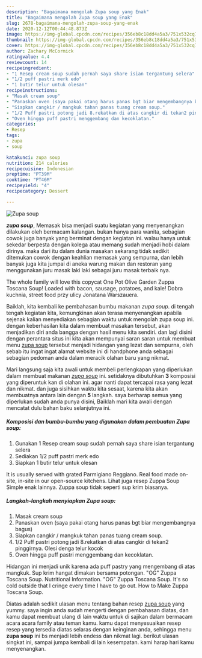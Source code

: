 ```yaml
---
description: "Bagaimana mengolah Zupa soup yang Enak"
title: "Bagaimana mengolah Zupa soup yang Enak"
slug: 2678-bagaimana-mengolah-zupa-soup-yang-enak
date: 2020-12-12T00:44:48.873Z
image: https://img-global.cpcdn.com/recipes/356eb8c18dd4a5a3/751x532cq70/zupa-soup-foto-resep-utama.jpg
thumbnail: https://img-global.cpcdn.com/recipes/356eb8c18dd4a5a3/751x532cq70/zupa-soup-foto-resep-utama.jpg
cover: https://img-global.cpcdn.com/recipes/356eb8c18dd4a5a3/751x532cq70/zupa-soup-foto-resep-utama.jpg
author: Zachary McCormick
ratingvalue: 4.4
reviewcount: 14
recipeingredient:
- "1 Resep cream soup sudah pernah saya share isian tergantung selera"
- "1/2 puff pastri merk edo"
- "1 butir telur untuk olesan"
recipeinstructions:
- "Masak cream soup"
- "Panaskan oven (saya pakai otang harus panas bgt biar mengembangnya bagus)"
- "Siapkan cangkir / mangkuk tahan panas tuang cream soup."
- "1/2 Puff pastri potong jadi 8.rekatkan di atas cangkir di tekan2 pinggirnya. Olesi denga telur kocok"
- "Oven hingga puff pastri menggembang dan kecoklatan."
categories:
- Resep
tags:
- zupa
- soup

katakunci: zupa soup 
nutrition: 214 calories
recipecuisine: Indonesian
preptime: "PT39M"
cooktime: "PT46M"
recipeyield: "4"
recipecategory: Dessert

---
```



![Zupa soup](https://img-global.cpcdn.com/recipes/356eb8c18dd4a5a3/751x532cq70/zupa-soup-foto-resep-utama.jpg)

<b><i>zupa soup</i></b>, Memasak bisa menjadi suatu kegiatan yang menyenangkan dilakukan oleh bermacam kalangan. bukan hanya para wanita, sebagian cowok juga banyak yang berminat dengan kegiatan ini. walau hanya untuk sekedar berpesta dengan kolega atau memang sudah menjadi hobi dalam dirinya. maka dari itu dalam dunia masakan sekarang tidak sedikit ditemukan cowok dengan keahlian memasak yang sempurna, dan lebih banyak juga kita jumpai di aneka warung makan dan restoran yang menggunakan juru masak laki laki sebagai juru masak terbaik nya.

The whole family will love this copycat One Pot Olive Garden Zuppa Toscana Soup! Loaded with bacon, sausage, potatoes, and kale! Dobra kuchnia, street food przy ulicy Jonatana Warszauera.

Baiklah, kita kembali ke pembahasan bumbu makanan <i>zupa soup</i>. di tengah tengah kegiatan kita, kemungkinan akan terasa menyenangkan apabila sejenak kalian menyediakan sebagian waktu untuk mengolah zupa soup ini. dengan keberhasilan kita dalam membuat masakan tersebut, akan menjadikan diri anda bangga dengan hasil menu kita sendiri. dan lagi disini dengan perantara situs ini kita akan mempunyai saran saran untuk membuat menu <u>zupa soup</u> tersebut menjadi hidangan yang lezat dan sempurna, oleh sebab itu ingat ingat alamat website ini di handphone anda sebagai sebagian pedoman anda dalam meracik olahan baru yang nikmat.


Mari langsung saja kita awali untuk membeli perlengkapan yang diperlukan dalam membuat makanan <u><i>zupa soup</i></u> ini. setidaknya dibutuhkan <b>3</b> komposisi yang diperuntuk kan di olahan ini. agar nanti dapat tercapai rasa yang lezat dan nikmat. dan juga sisihkan waktu kita sesaat, karena kita akan membuatnya antara lain dengan <b>5</b> langkah. saya berharap semua yang diperlukan sudah anda punya disini, Baiklah mari kita awali dengan mencatat dulu bahan baku selanjutnya ini.

<!--inarticleads1-->

##### Komposisi dan bumbu-bumbu yang digunakan dalam pembuatan Zupa soup:

1. Gunakan 1 Resep cream soup sudah pernah saya share isian tergantung selera
1. Sediakan 1/2 puff pastri merk edo
1. Siapkan 1 butir telur untuk olesan


It is usually served with grated Parmigiano Reggiano. Real food made on-site, in-site in our open-source kitchens. Lihat juga resep Zuppa Soup Simple enak lainnya. Zuppa soup tidak seperti sup krim biasanya. 

<!--inarticleads2-->

##### Langkah-langkah menyiapkan Zupa soup:

1. Masak cream soup
1. Panaskan oven (saya pakai otang harus panas bgt biar mengembangnya bagus)
1. Siapkan cangkir / mangkuk tahan panas tuang cream soup.
1. 1/2 Puff pastri potong jadi 8.rekatkan di atas cangkir di tekan2 pinggirnya. Olesi denga telur kocok
1. Oven hingga puff pastri menggembang dan kecoklatan.


Hidangan ini menjadi unik karena ada puff pastry yang mengembang di atas mangkuk. Sup krim hangat dimakan bersama potongan. &#34;OG&#34; Zuppa Toscana Soup. Nutritional Information. &#34;OG&#34; Zuppa Toscana Soup. It&#39;s so cold outside that I cringe every time I have to go out. How to Make Zuppa Toscana Soup. 

Diatas adalah sedikit ulasan menu tentang bahan resep <u>zupa soup</u> yang yummy. saya ingin anda sudah mengerti dengan pembahasan diatas, dan kamu dapat membuat ulang di lain waktu untuk di sajikan dalam bermacam acara acara family atau teman kamu. kamu dapat menyesuaikan resep resep yang tersedia diatas selaras dengan keinginan anda, sehingga menu <b>zupa soup</b> ini bs menjadi lebih endess dan nikmat lagi. berikut ulasan singkat ini, sampai jumpa kembali di lain kesempatan. kami harap hari kamu menyenangkan.
